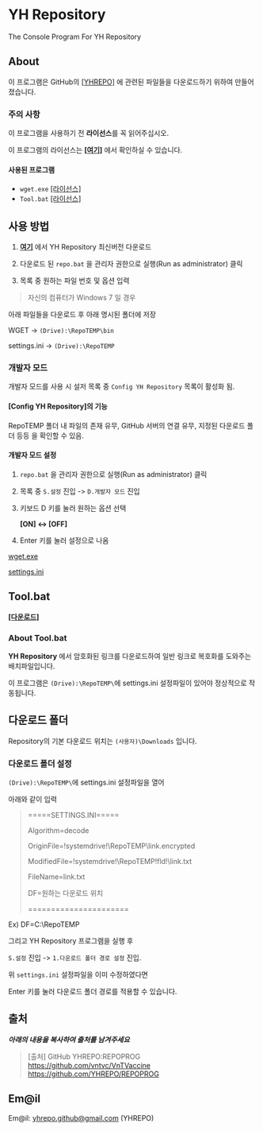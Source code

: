 # YH Repository
The Console Program For YH Repository

## About

이 프로그램은 GitHub의 [[YHREPO]](<https://github.com/YHREPO/yhrepo/>) 에 관련된 파일들을 다운로드하기 위하여 만들어졌습니다. 

### 주의 사항

이 프로그램을 사용하기 전 **라이선스**를 꼭 읽어주십시오.

이 프로그램의 라이선스는 **[[여기]](<https://github.com/YHREPO/yhrepo/blob/master/license.txt>)** 에서 확인하실 수 있습니다.

#### 사용된 프로그램

- `wget.exe`  [[라이선스]](https://www.gnu.org/licenses/gpl-3.0.html)
- `Tool.bat`  [[라이선스]](<https://github.com/YHREPO/yhrepo/blob/master/license.txt>)

## 사용 방법

1. **[여기](<https://github.com/YHREPO/yhrepo/blob/master/license.txt>)** 에서 YH Repository 최신버전 다운로드

2. 다운로드 된 `repo.bat` 을 관리자 권한으로 실행(Run as administrator) 클릭

3. 목록 중 원하는 파일 번호 및 옵션 입력


> 자신의 컴퓨터가 Windows 7 일 경우

아래 파일들을 다운로드 후 아래 명시된 폴더에 저장 

WGET -> `(Drive):\RepoTEMP\bin`

settings.ini -> `(Drive):\RepoTEMP`

### 개발자 모드

개발자 모드를 사용 시 설저 목록 중 `Config YH Repository` 목록이 활성화 됨.

#### [Config YH Repository]의 기능

RepoTEMP 폴더 내 파일의 존재 유무, GitHub 서버의 연결 유무, 지정된 다운로드 폴더 등등 을 확인할 수 있음.

#### 개발자 모드 설정

1. `repo.bat` 을 관리자 권한으로 실행(Run as administrator) 클릭

2. 목록 중 `S.설정` 진입 -> `D.개발자 모드` 진입

3. 키보드 D 키를 눌러 원하는 옵션 선택 

    **[ON] <-> [OFF]**

4. Enter 키를 눌러 설정으로 나옴

[wget.exe](<https://github.com/vntvc/VnTVaccine/releases/download/0.9.8/wget.exe>)

[settings.ini](<https://raw.githubusercontent.com/YHREPO/yhrepo/master/settings.ini>)

## Tool.bat

**[[다운로드]](<https://github.com/YHREPO/REPOPROG/>)**

### About Tool.bat

**YH Repository** 에서 암호화된 링크를 다운로드하여
일반 링크로 복호화를 도와주는 배치파일입니다.

이 프로그램은 `(Drive):\RepoTEMP\`에 settings.ini 설정파일이 있어야 정상적으로 작동됩니다.

## 다운로드 폴더 

Repository의 기본 다운로드 위치는 `(사용자)\Downloads` 입니다.

### 다운로드 폴더 설정

`(Drive):\RepoTEMP\`에 settings.ini 설정파일을 열어 

아래와 같이 입력

>=====SETTINGS.INI=====
>
>Algorithm=decode
>
>OriginFile=!systemdrive!\RepoTEMP\link.encrypted
>
>ModifiedFile=!systemdrive!\RepoTEMP\!fld!\link.txt
>
>FileName=link.txt
>
>DF=원하는 다운로드 위치
>
>======================

Ex) DF=C:\RepoTEMP

그리고 YH Repository 프로그램을 실행 후

`S.설정` 진입 -> `1.다운로드 폴더 경로 설정` 진입.

위 `settings.ini` 설정파일을 이미 수정하였다면

Enter 키를 눌러 다운로드 폴더 경로를 적용할 수 있습니다.

## 출처
___아래의 내용을 복사하여 출처를 남겨주세요___
>[출처]
>GitHub YHREPO:REPOPROG
><https://github.com/vntvc/VnTVaccine>
><https://github.com/YHREPO/REPOPROG>
	
## Em@il

Em@il: <yhrepo.github@gmail.com> (YHREPO)

